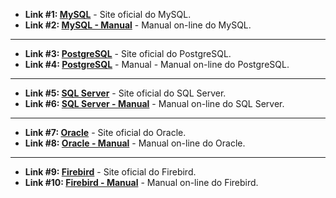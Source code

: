 * **Link #1: [MySQL](https://www.mysql.com/)** - Site oficial do MySQL.
* **Link #2: [MySQL - Manual](https://dev.mysql.com/doc/)** - Manual on-line do MySQL.
---------------------------------------------------
* **Link #3: [PostgreSQL](http://www.postgresql.org/)** - Site oficial do PostgreSQL.
* **Link #4: [PostgreSQL](http://www.postgresql.org/docs/manuals)** - Manual - Manual on-line do PostgreSQL.
---------------------------------------------------
* **Link #5: [SQL Server](http://www.microsoft.com/sqlserver)** - Site oficial do SQL Server.
* **Link #6: [SQL Server - Manual](http://msdn.microsoft.com/pt-br/library/ms130214.aspx)** - Manual on-line do SQL Server.
---------------------------------------------------
* **Link #7: [Oracle](http://www.oracle.com/)** - Site oficial do Oracle.
* **Link #8: [Oracle - Manual](http://www.oracle.com/technology/documentation/index.html)** - Manual on-line do Oracle.
---------------------------------------------------
* **Link #9: [Firebird](http://www.firebirdsql.org/)** - Site oficial do Firebird.
* **Link #10: [Firebird - Manual](http://www.firebirdsql.org/index.php?op=doc)** - Manual on-line do Firebird. 

